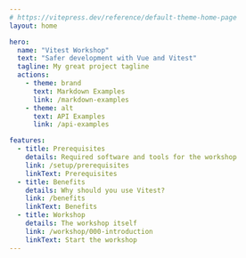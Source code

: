 ```yaml
---
# https://vitepress.dev/reference/default-theme-home-page
layout: home

hero:
  name: "Vitest Workshop"
  text: "Safer development with Vue and Vitest"
  tagline: My great project tagline
  actions:
    - theme: brand
      text: Markdown Examples
      link: /markdown-examples
    - theme: alt
      text: API Examples
      link: /api-examples

features:
  - title: Prerequisites
    details: Required software and tools for the workshop
    link: /setup/prerequisites
    linkText: Prerequisites
  - title: Benefits
    details: Why should you use Vitest?
    link: /benefits
    linkText: Benefits
  - title: Workshop
    details: The workshop itself
    link: /workshop/000-introduction
    linkText: Start the workshop
---
```



